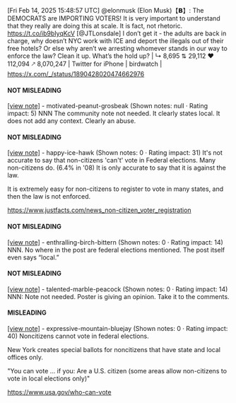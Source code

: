 [Fri Feb 14, 2025 15:48:57 UTC] @elonmusk (Elon Musk)【𝗕】: The DEMOCRATS are IMPORTING VOTERS! It is very important to understand that they really are doing this at scale.  It is fact, not rhetoric. https://t.co/ib9bIyqKcV [@JTLonsdale] I don’t get it - the adults are back in charge, why doesn’t NYC work with ICE and deport the illegals out of their free hotels?  Or else why aren’t we arresting whomever stands in our way to enforce the law? Clean it up. What’s the hold up? | ↳ 8,695 ⇅ 29,112 ♥ 112,094 🡕 8,070,247 | Twitter for iPhone | birdwatch | https://x.com/_/status/1890428020474662976

#### NOT MISLEADING

[[view note]](https://x.com/i/birdwatch/n/1890500333903733165) - motivated-peanut-grosbeak (Shown notes: null · Rating impact: 5)
NNN The community note not needed. It clearly states local. It does not add any context. Clearly an abuse. 

#### NOT MISLEADING

[[view note]](https://x.com/i/birdwatch/n/1890492903127928847) - happy-ice-hawk (Shown notes: 0 · Rating impact: 31)
It's not accurate to say that non-citizens 'can't' vote in Federal elections. Many non-citizens do. (6.4% in '08)
It is only accurate to say that it is against the law.

It is extremely easy for non-citizens to register to vote in many states, and then the law is not enforced.

https://www.justfacts.com/news_non-citizen_voter_registration

#### NOT MISLEADING

[[view note]](https://x.com/i/birdwatch/n/1890460463755870496) - enthralling-birch-bittern (Shown notes: 0 · Rating impact: 14)
NNN. No where in the post are federal elections mentioned. The post itself even says “local.”

#### NOT MISLEADING

[[view note]](https://x.com/i/birdwatch/n/1890443886516138110) - talented-marble-peacock (Shown notes: 0 · Rating impact: 14)
NNN:  Note not needed.  Poster is giving an opinion.  Take it to the comments.

#### MISLEADING

[[view note]](https://x.com/i/birdwatch/n/1890442873486852429) - expressive-mountain-bluejay (Shown notes: 0 · Rating impact: 40)
Noncitizens cannot vote in federal elections.

New York creates special ballots for noncitizens that have state and local offices only.

"You can vote ... if you: Are a U.S. citizen (some areas allow non-citizens to vote in local elections only)"

https://www.usa.gov/who-can-vote
